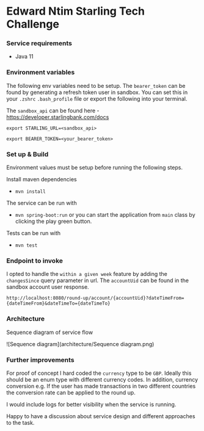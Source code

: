 # Edward Ntim Starling Tech Challenge

### Service requirements 
- Java 11

### Environment variables 
The following env variables need to be setup. The `bearer_token` can be found by generating a refresh token user in sandbox. 
You can set this in your `.zshrc` `.bash_profile` file or export the following into your terminal.

The `sandbox_api` can be found here - https://developer.starlingbank.com/docs
```
export STARLING_URL=<sandbox_api>

export BEARER_TOKEN=<your_bearer_token>
```

### Set up & Build

Environment values must be setup before running the following steps.

Install maven dependencies
- `mvn install` 

The service can be run with
- `mvn spring-boot:run` or you can start the application from `main` class by clicking the play green button. 

Tests can be run with 
- `mvn test`

### Endpoint to invoke
I opted to handle the `within a given week` feature by adding the `changesSince` query parameter in url. The `accountUid` can be found in the sandbox account user response.

``http://localhost:8080/round-up/account/{accountUid}?dateTimeFrom={dateTimeFrom}&dateTimeTo={dateTimeTo}``

### Architecture
Sequence diagram of service flow

![Sequence diagram](architecture/Sequence diagram.png)

### Further improvements  

For proof of concept I hard coded the `currency` type to be `GBP`. Ideally this should be an enum type with different currency codes. In addition, currency conversion e.g. 
If the user has made transactions in two different countries the conversion rate can be applied to the round up. 

I would include logs for better visibility when the service is running.

Happy to have a discussion about service design and different approaches to the task.

